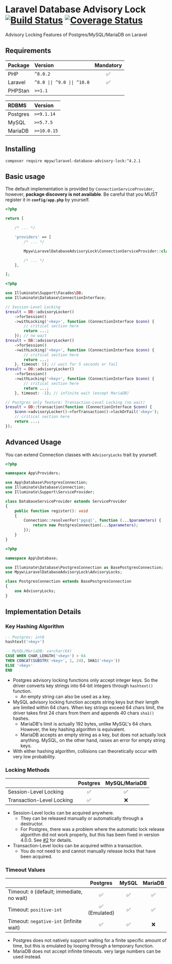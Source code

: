 # Laravel Database Advisory Lock [![Build Status](https://github.com/mpyw/laravel-database-advisory-lock/actions/workflows/ci.yml/badge.svg?branch=master)](https://github.com/mpyw/laravel-database-advisory-lock/actions) [![Coverage Status](https://coveralls.io/repos/github/mpyw/laravel-database-advisory-lock/badge.svg?branch=master)](https://coveralls.io/github/mpyw/laravel-database-advisory-lock?branch=master)

Advisory Locking Features of Postgres/MySQL/MariaDB on Laravel

## Requirements

| Package | Version                                                | Mandatory |
|:--------|:-------------------------------------------------------|:---------:|
| PHP     | <code>^8.0.2</code>                                    |     ✅     |
| Laravel | <code>^8.0 &#124;&#124; ^9.0 &#124;&#124; ^10.0</code> |     ✅     |
| PHPStan | <code>&gt;=1.1</code>                                  |           |

| RDBMS    | Version                   |
|:---------|:--------------------------|
| Postgres | <code>&gt;=9.1.14</code>  |
| MySQL    | <code>&gt;=5.7.5</code>   |
| MariaDB  | <code>&gt;=10.0.15</code> |

## Installing

```
composer require mpyw/laravel-database-advisory-lock:^4.2.1
```

## Basic usage

The default implementation is provided by `ConnectionServiceProvider`, however, **package discovery is not available**.
Be careful that you MUST register it in **`config/app.php`** by yourself.

```php
<?php

return [

    /* ... */

    'providers' => [
        /* ... */

        Mpyw\LaravelDatabaseAdvisoryLock\ConnectionServiceProvider::class,

        /* ... */
    ],

];
```

```php
<?php

use Illuminate\Support\Facades\DB;
use Illuminate\Database\ConnectionInterface;

// Session-Level Locking
$result = DB::advisoryLocker()
    ->forSession()
    ->withLocking('<key>', function (ConnectionInterface $conn) {
        // critical section here
        return ...;
    }); // no wait
$result = DB::advisoryLocker()
    ->forSession()
    ->withLocking('<key>', function (ConnectionInterface $conn) {
        // critical section here
        return ...;
    }, timeout: 5); // wait for 5 seconds or fail
$result = DB::advisoryLocker()
    ->forSession()
    ->withLocking('<key>', function (ConnectionInterface $conn) {
        // critical section here
        return ...;
    }, timeout: -1); // infinite wait (except MariaDB)

// Postgres only feature: Transaction-Level Locking (no wait)
$result = DB::transaction(function (ConnectionInterface $conn) {
    $conn->advisoryLocker()->forTransaction()->lockOrFail('<key>');
    // critical section here
    return ...;
});
```

## Advanced Usage

You can extend Connection classes with `AdvisoryLocks` trait by yourself.

```php
<?php

namespace App\Providers;

use App\Database\PostgresConnection;
use Illuminate\Database\Connection;
use Illuminate\Support\ServiceProvider;

class DatabaseServiceProvider extends ServiceProvider
{
    public function register(): void
    {
        Connection::resolverFor('pgsql', function (...$parameters) {
            return new PostgresConnection(...$parameters);
        });
    }
}
```

```php
<?php

namespace App\Database;

use Illuminate\Database\PostgresConnection as BasePostgresConnection;
use Mpyw\LaravelDatabaseAdvisoryLock\AdvisoryLocks;

class PostgresConnection extends BasePostgresConnection
{
    use AdvisoryLocks;
}
```

## Implementation Details

### Key Hashing Algorithm

```sql
-- Postgres: int8
hashtext('<key>')
```

```sql
-- MySQL/MariaDB: varchar(64)
CASE WHEN CHAR_LENGTH('<key>') > 64
THEN CONCAT(SUBSTR('<key>', 1, 24), SHA1('<key>'))
ELSE '<key>'
END
```

- Postgres advisory locking functions only accept integer keys. So the driver converts key strings into 64-bit integers through `hashtext()` function.
  - An empty string can also be used as a key.
- MySQL advisory locking function accepts string keys but their length are limited within 64 chars. When key strings exceed 64 chars limit, the driver takes first 24 chars from them and appends 40 chars `sha1()` hashes.
  - MariaDB's limit is actually 192 bytes, unlike MySQL's 64 chars. However, the key hashing algorithm is equivalent.
  - MariaDB accepts an empty string as a key, but does not actually lock anything. MySQL, on the other hand, raises an error for empty string keys.
- With either hashing algorithm, collisions can theoretically occur with very low probability.

### Locking Methods

|                           | Postgres  | MySQL/MariaDB |
|:--------------------------|:---------:|:-------------:|
| Session-Level Locking     |     ✅     |       ✅       |
| Transaction-Level Locking |     ✅     |       ❌       |

- Session-Level locks can be acquired anywhere.
  - They can be released manually or automatically through a destructor.
  - For Postgres, there was a problem where the automatic lock release algorithm did not work properly, but this has been fixed in version 4.0.0. See [#2](https://github.com/mpyw/laravel-database-advisory-lock/pull/2) for details.
- Transaction-Level locks can be acquired within a transaction.
  - You do not need to and cannot manually release locks that have been acquired.

### Timeout Values

|                                            |    Postgres     | MySQL | MariaDB |
|:-------------------------------------------|:---------------:|:-----:|:-------:|
| Timeout: `0` (default; immediate, no wait) |        ✅        |   ✅   |    ✅    |
| Timeout: `positive-int`                    | ✅<br>(Emulated) |   ✅   |    ✅    |
| Timeout: `negative-int` (infinite wait)    |        ✅        |   ✅   |    ❌    |

- Postgres does not natively support waiting for a finite specific amount of time, but this is emulated by looping through a temporary function.
- MariaDB does not accept infinite timeouts. very large numbers can be used instead.
